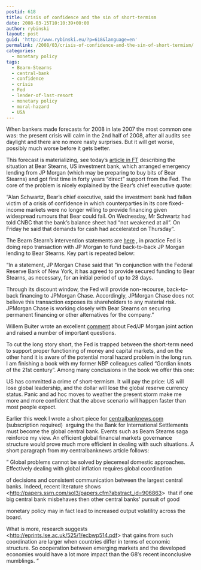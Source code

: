 ```yaml
---
postid: 618
title: Crisis of confidence and the sin of short-termism
date: 2008-03-15T10:10:39+00:00
author: rybinski
layout: post
guid: 'http://www.rybinski.eu/?p=618&language=en'
permalink: /2008/03/crisis-of-confidence-and-the-sin-of-short-termism/
categories:
  - monetary policy
tags:
  - Bearn-Stearns
  - central-bank
  - confidence
  - crisis
  - Fed
  - lender-of-last-resort
  - monetary policy
  - moral-hazard
  - USA
---
```

When bankers made forecasts for 2008 in late 2007 the most common one was: the present crisis will calm in the 2nd half of 2008, after all audits see daylight and there are no more nasty surprises. But it will get worse, possibly much worse before it gets better.

This forecast is materializing, see today’s [article in FT](http://www.ft.com/cms/s/0/43697fa6-f1cb-11dc-9b45-0000779fd2ac.html) describing the situation at Bear Stearns, US investment bank, which arranged emergency lending from JP Morgan (which may be preparing to buy bits of Bear Stearns) and got first time in forty years “direct” support from the Fed. The core of the problem is nicely explained by the Bear’s chief executive quote:

“Alan Schwartz, Bear’s chief executive, said the investment bank had fallen victim of a crisis of confidence in which counterparties in its core fixed-income markets were no longer willing to provide financing given widespread rumours that Bear could fail. On Wednesday, Mr Schwartz had told CNBC that the bank’s balance sheet had “not weakened at all”. On Friday he said that demands for cash had accelerated on Thursday”.

<!--more-->

The Bearn Stearn’s intervention statements are [here](http://www.ft.com/cms/s/0/2814f4d0-f1fb-11dc-9b45-0000779fd2ac.html) , in practice Fed is doing repo transaction with JP Morgan to fund back-to-back JP Morgan lending to Bear Stearns. Key part is repeated below:

“In a statement, JP Morgan Chase said that “in conjunction with the Federal Reserve Bank of New York, it has agreed to provide secured funding to Bear Stearns, as necessary, for an initial period of up to 28 days.
  
Through its discount window, the Fed will provide non-recourse, back-to-back financing to JPMorgan Chase. Accordingly, JPMorgan Chase does not believe this transaction exposes its shareholders to any material risk. JPMorgan Chase is working closely with Bear Stearns on securing permanent financing or other alternatives for the company.”

Willem Buiter wrote an excellent [comment](http://blogs.ft.com/maverecon/2008/03/rescuing-the-bear-why-and-why-this-way/#more-157) about Fed/JP Morgan joint action and raised a number of important questions.

To cut the long story short, the Fed is trapped between the short-term need to support proper functioning of money and capital markets, and on the other hand it is aware of the potential moral hazard problem in the long run. I am finishing a book with my former NBP colleagues called “Gordian knots of the 21st century”. Among many conclusions in the book we offer this one:

US has committed a crime of short-termism. It will pay the price: US will lose global leadership, and the dollar will lose the global reserve currency status. Panic and ad hoc moves to weather the present storm make me more and more confident that the above scenario will happen faster than most people expect.

Earlier this week I wrote a short piece for [centralbanknews.com](http://www.centralbanknet.com/) (subscription required)  arguing the the Bank for International Settlements must become the global central bank. Events such as Bearn Stearns saga reinforce my view. An efficient global financial markets governance structure would prove much more efficient in dealing with such situations. A short paragraph from my centralbanknews article follows:

” Global problems cannot be solved by piecemeal domestic approaches. Effectively dealing with global inflation requires global coordination
  
of decisions and consistent communication between the largest central banks. Indeed, recent literature shows <<http://papers.ssrn.com/sol3/papers.cfm?abstract_id=906863>>  that if one big central bank misbehaves then other central banks’ pursuit of good
  
monetary policy may in fact lead to increased output volatility across the board.

What is more, research suggests <<http://eprints.lse.ac.uk/525/1/ecbwp514.pdf>> that gains from such coordination are larger when countries differ in terms of economic structure. So cooperation between emerging markets and the developed economies would have a lot more impact than the G8′s recent inconclusive mumblings. “
